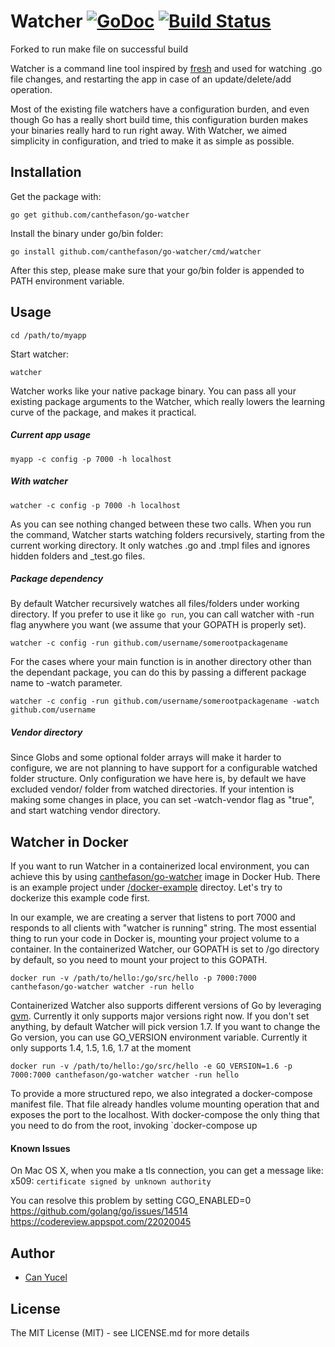Watcher [![GoDoc](https://godoc.org/github.com/canthefason/go-watcher?status.svg)](https://godoc.org/github.com/canthefason/go-watcher) [![Build Status](https://travis-ci.org/canthefason/go-watcher.svg?branch=master)](https://travis-ci.org/canthefason/go-watcher)
=======

Forked to run make file on successful build

Watcher is a command line tool inspired by [fresh](https://github.com/pilu/fresh) and used for watching .go file changes, and restarting the app in case of an update/delete/add operation.

Most of the existing file watchers have a configuration burden, and even though Go has a really short build time, this configuration burden makes your binaries really hard to run right away. With Watcher, we aimed simplicity in configuration, and tried to make it as simple as possible.

## Installation

  Get the package with:

  `go get github.com/canthefason/go-watcher`

  Install the binary under go/bin folder:

  `go install github.com/canthefason/go-watcher/cmd/watcher`

  After this step, please make sure that your go/bin folder is appended to PATH environment variable.

## Usage

  `cd /path/to/myapp`

Start watcher:

  `watcher`

Watcher works like your native package binary. You can pass all your existing package arguments to the Watcher, which really lowers the learning curve of the package, and makes it practical.

##### Current app usage
  `myapp -c config -p 7000 -h localhost`

##### With watcher
  `watcher -c config -p 7000 -h localhost`

As you can see nothing changed between these two calls. When you run the command, Watcher starts watching folders recursively, starting from the current working directory. It only watches .go and .tmpl files and ignores hidden folders and _test.go files.

##### Package dependency

By default Watcher recursively watches all files/folders under working directory. If you prefer to use it like `go run`, you can call watcher with -run flag anywhere you want (we assume that your GOPATH is properly set).

  `watcher -c config -run github.com/username/somerootpackagename`

For the cases where your main function is in another directory other than the dependant package, you can do this by passing a different package name to -watch parameter.

  `watcher -c config -run github.com/username/somerootpackagename -watch github.com/username`


##### Vendor directory
Since Globs and some optional folder arrays will make it harder to configure, we are not planning to have support for a configurable watched folder structure. Only configuration we have here is, by default we have excluded vendor/ folder from watched directories. If your intention is making some changes in place, you can set -watch-vendor flag as "true", and start watching vendor directory.

## Watcher in Docker

If you want to run Watcher in a containerized local environment, you can achieve this by using [canthefason/go-watcher](https://hub.docker.com/r/canthefason/go-watcher/) image in Docker Hub. There is an example project under [/docker-example](https://github.com/canthefason/go-watcher/tree/dockerfile-gvm/docker-examples) directoy. Let's try to dockerize this example code first.

In our example, we are creating a server that listens to port 7000 and responds to all clients with "watcher is running" string. The most essential thing to run your code in Docker is, mounting your project volume to a container. In the containerized Watcher, our GOPATH is set to /go directory by default, so you need to mount your project to this GOPATH.

  `docker run -v /path/to/hello:/go/src/hello -p 7000:7000 canthefason/go-watcher watcher -run hello`

Containerized Watcher also supports different versions of Go by leveraging [gvm](https://github.com/moovweb/gvm). Currently it only supports major versions right now. If you don't set anything, by default Watcher will pick version 1.7. If you want to change the Go version, you can use GO_VERSION environment variable. Currently it only supports 1.4, 1.5, 1.6, 1.7 at the moment

   `docker run -v /path/to/hello:/go/src/hello -e GO_VERSION=1.6 -p 7000:7000 canthefason/go-watcher watcher -run hello`

To provide a more structured repo, we also integrated a docker-compose manifest file. That file already handles volume mounting operation that and exposes the port to the localhost. With docker-compose the only thing that you need to do from the root, invoking `docker-compose up

#### Known Issues
On Mac OS X, when you make a tls connection, you can get a message like: x509: `certificate signed by unknown authority`

You can resolve this problem by setting CGO_ENABLED=0
https://github.com/golang/go/issues/14514
https://codereview.appspot.com/22020045

## Author

* [Can Yucel](http://canthefason.com)

## License

The MIT License (MIT) - see LICENSE.md for more details


